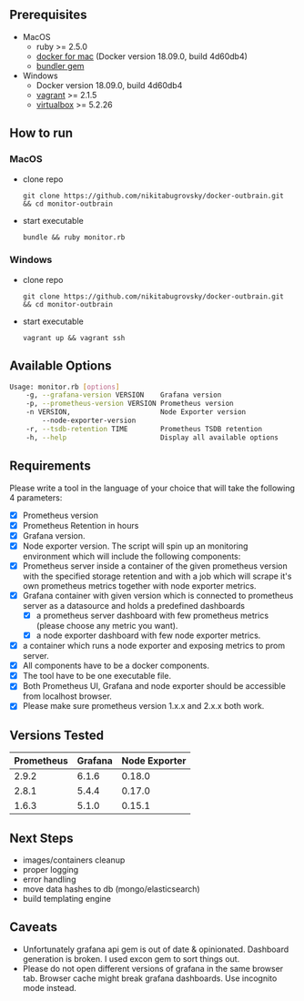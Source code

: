 Prerequisites
------------
* MacOS
  - ruby >= 2.5.0
  - [docker for mac](https://docs.docker.com/docker-for-mac/install/) (Docker version 18.09.0, build 4d60db4)
  - [bundler gem](https://bundler.io/)
* Windows
  - Docker version 18.09.0, build 4d60db4
  - [vagrant](https://www.vagrantup.com/) >= 2.1.5
  - [virtualbox](https://www.virtualbox.org/wiki/Downloads) >= 5.2.26

How to run
-----------
### MacOS

  - clone repo
    ```
    git clone https://github.com/nikitabugrovsky/docker-outbrain.git  && cd monitor-outbrain
    ```
  - start executable
    ```
    bundle && ruby monitor.rb
    ```

### Windows

  - clone repo
    ```
    git clone https://github.com/nikitabugrovsky/docker-outbrain.git  && cd monitor-outbrain
    ```
  - start executable
    ```
    vagrant up && vagrant ssh
    ```

Available Options
------------------
```bash
Usage: monitor.rb [options]
    -g, --grafana-version VERSION    Grafana version
    -p, --prometheus-version VERSION Prometheus version
    -n VERSION,                      Node Exporter version
        --node-exporter-version
    -r, --tsdb-retention TIME        Prometheus TSDB retention
    -h, --help                       Display all available options
```

Requirements
-------------
Please write a tool in the language of your choice that will take the following 4 parameters:
  - [x] Prometheus version
  - [x] Prometheus Retention in hours
  - [x] Grafana version.
  - [x] Node exporter version.
The script will spin up an monitoring environment which will include the following components:
  - [x] Prometheus server inside a container of the given prometheus version with the specified storage retention and with a job which will scrape it's own prometheus metrics together with node exporter metrics.
  - [x] Grafana container with given version which is connected to prometheus    server as a datasource and holds a predefined dashboards
    - [x] a prometheus server dashboard with few prometheus metrics (please choose any metric you want).
    - [x] a node exporter dashboard with few node exporter metrics.
  - [x] a container which runs a node exporter and exposing metrics to prom server.
  - [x] All components have to be a docker components.
  - [x] The tool have to be one executable file.
  - [x] Both Prometheus UI, Grafana and node exporter should be accessible from localhost browser.
  - [x] Please make sure prometheus version 1.x.x and 2.x.x both work.

Versions Tested
----------------

| Prometheus  | Grafana  | Node Exporter |
|-------------|----------|---------------|
|   2.9.2     |  6.1.6   |    0.18.0     |
|   2.8.1     |  5.4.4   |    0.17.0     |
|   1.6.3     |  5.1.0   |    0.15.1     |

Next Steps
----------

  - images/containers cleanup
  - proper logging
  - error handling
  - move data hashes to db (mongo/elasticsearch)
  - build templating engine

Caveats
--------
 - Unfortunately grafana api gem is out of date & opinionated. Dashboard generation is broken. I used excon gem to sort things out.
 - Please do not open different versions of grafana in the same browser tab. Browser cache might break grafana dashboards. Use incognito mode instead. 
